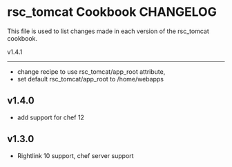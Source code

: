 rsc_tomcat Cookbook CHANGELOG
==========================

This file is used to list changes made in each version of the rsc_tomcat cookbook.

v1.4.1
______
- change recipe to use rsc_tomcat/app_root attribute,
- set default rsc_tomcat/app_root to /home/webapps

v1.4.0
-----
- add support for chef 12

v1.3.0
------

- Rightlink 10 support, chef server support
